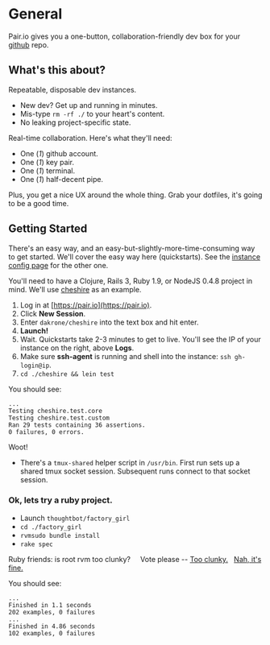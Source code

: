 # General

Pair.io gives you a one-button,
collaboration-friendly dev box for your [github](https://github.com)
repo. 

## What's this about?

Repeatable, disposable dev instances.

  * New dev? Get up and running in minutes.
  * Mis-type `rm -rf ./` to your heart's content.
  * No leaking project-specific state.

Real-time collaboration. Here's what they'll need:

  * One (*1*) github account.
  * One (*1*) key pair.
  * One (*1*) terminal.
  * One (*1*) half-decent pipe.

Plus, you get a nice UX around the whole thing. Grab your dotfiles, it's going to be a good time.

## Getting Started

There's an easy way, and an easy-but-slightly-more-time-consuming way to get
started.  We'll cover the easy way here (quickstarts). See the
[instance config page](/instance-config.html) for the other one.

You'll need to have a Clojure, Rails 3, Ruby 1.9, or NodeJS 0.4.8
project in mind. We'll use
[cheshire](https://github.com/dakrone/cheshire) as an example.
  
1. Log in at [https://pair.io](https://pair.io).
2. Click  **New Session**.
3. Enter `dakrone/cheshire` into the text box and hit enter.
4. **Launch!**
5. Wait. Quickstarts take 2-3 minutes to get to live. You'll see the IP of your instance on the right, above **Logs**.
6. Make sure **ssh-agent** is running and shell into the instance: `ssh gh-login@ip`.
7. `cd ./cheshire && lein test`

You should see:
    
    ...
    Testing cheshire.test.core
    Testing cheshire.test.custom
    Ran 29 tests containing 36 assertions.
    0 failures, 0 errors.

Woot!

* There's a `tmux-shared` helper script in
`/usr/bin`.  First run sets up a shared tmux socket
session. Subsequent runs connect to that socket session.

### Ok, lets try a ruby project.

  * Launch `thoughtbot/factory_girl`
  * `cd ./factory_girl`
  * `rvmsudo bundle install`
  * `rake spec`

<p class="aside">
   Ruby friends: is root rvm too clunky? 
   &nbsp;
   &nbsp;
   Vote please -- 
   <a href="http://goo.gl/5tG1t">Too clunky.</a>
   &nbsp;
   <a href="http://goo.gl/THCXD">Nah, it's fine.</a>
</p>

You should see:

    ...
    Finished in 1.1 seconds
    202 examples, 0 failures
    ...
    Finished in 4.86 seconds
    102 examples, 0 failures
